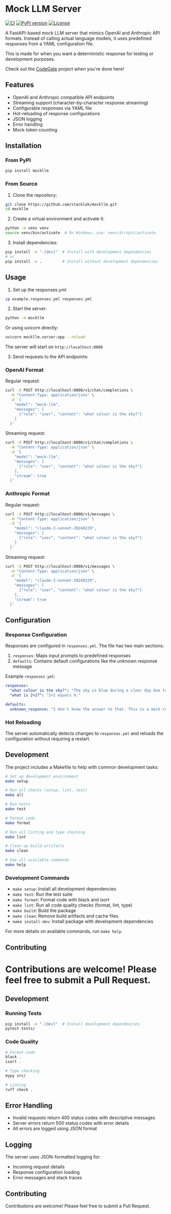 # Mock LLM Server

[![CI](https://github.com/stacklok/mockllm/actions/workflows/ci.yml/badge.svg)](https://github.com/stacklok/mockllm/actions/workflows/ci.yml)
[![PyPI version](https://badge.fury.io/py/mockllm.svg)](https://badge.fury.io/py/mockllm)
[![License](https://img.shields.io/badge/License-Apache%202.0-blue.svg)](https://opensource.org/licenses/Apache-2.0)


A FastAPI-based mock LLM server that mimics OpenAI and Anthropic API formats. Instead of calling actual language models,
it uses predefined responses from a YAML configuration file. 

This is made for when you want a deterministic response for testing or development purposes.

Check out the [CodeGate](https://github.com/stacklok/codegate) project when you're done here!

## Features

- OpenAI and Anthropic compatible API endpoints
- Streaming support (character-by-character response streaming)
- Configurable responses via YAML file
- Hot-reloading of response configurations
- JSON logging
- Error handling
- Mock token counting

## Installation

### From PyPI

```bash
pip install mockllm
```

### From Source

1. Clone the repository:
```bash
git clone https://github.com/stacklok/mockllm.git
cd mockllm
```

2. Create a virtual environment and activate it:
```bash
python -m venv venv
source venv/bin/activate  # On Windows, use: venv\Scripts\activate
```

3. Install dependencies:
```bash
pip install -e ".[dev]"  # Install with development dependencies
# or
pip install -e .         # Install without development dependencies
```

## Usage

1. Set up the responses.yml

```bash
cp example.responses.yml responses.yml
```

2. Start the server:
```bash
python -m mockllm
```
Or using uvicorn directly:
```bash
uvicorn mockllm.server:app --reload
```

The server will start on `http://localhost:8000`

3. Send requests to the API endpoints:

### OpenAI Format

Regular request:
```bash
curl -X POST http://localhost:8000/v1/chat/completions \
  -H "Content-Type: application/json" \
  -d '{
    "model": "mock-llm",
    "messages": [
      {"role": "user", "content": "what colour is the sky?"}
    ]
  }'
```

Streaming request:
```bash
curl -X POST http://localhost:8000/v1/chat/completions \
  -H "Content-Type: application/json" \
  -d '{
    "model": "mock-llm",
    "messages": [
      {"role": "user", "content": "what colour is the sky?"}
    ],
    "stream": true
  }'
```

### Anthropic Format

Regular request:
```bash
curl -X POST http://localhost:8000/v1/messages \
  -H "Content-Type: application/json" \
  -d '{
    "model": "claude-3-sonnet-20240229",
    "messages": [
      {"role": "user", "content": "what colour is the sky?"}
    ]
  }'
```

Streaming request:
```bash
curl -X POST http://localhost:8000/v1/messages \
  -H "Content-Type: application/json" \
  -d '{
    "model": "claude-3-sonnet-20240229",
    "messages": [
      {"role": "user", "content": "what colour is the sky?"}
    ],
    "stream": true
  }'
```

## Configuration

### Response Configuration

Responses are configured in `responses.yml`. The file has two main sections:

1. `responses`: Maps input prompts to predefined responses
2. `defaults`: Contains default configurations like the unknown response message

Example `responses.yml`:
```yaml
responses:
  "what colour is the sky?": "The sky is blue during a clear day due to a phenomenon called Rayleigh scattering."
  "what is 2+2?": "2+2 equals 9."

defaults:
  unknown_response: "I don't know the answer to that. This is a mock response."
```

### Hot Reloading

The server automatically detects changes to `responses.yml` and reloads the configuration without requiring a restart.

## Development

The project includes a Makefile to help with common development tasks:

```bash
# Set up development environment
make setup

# Run all checks (setup, lint, test)
make all

# Run tests
make test

# Format code
make format

# Run all linting and type checking
make lint

# Clean up build artifacts
make clean

# See all available commands
make help
```

### Development Commands

- `make setup`: Install all development dependencies
- `make test`: Run the test suite
- `make format`: Format code with black and isort
- `make lint`: Run all code quality checks (format, lint, type)
- `make build`: Build the package
- `make clean`: Remove build artifacts and cache files
- `make install-dev`: Install package with development dependencies

For more details on available commands, run `make help`.

## Contributing

Contributions are welcome! Please feel free to submit a Pull Request.
=======
## Development

### Running Tests

```bash
pip install -e ".[dev]"  # Install development dependencies
pytest tests/
```

### Code Quality

```bash
# Format code
black .
isort .

# Type checking
mypy src/

# Linting
ruff check .
```

## Error Handling

- Invalid requests return 400 status codes with descriptive messages
- Server errors return 500 status codes with error details
- All errors are logged using JSON format

## Logging

The server uses JSON-formatted logging for:

- Incoming request details
- Response configuration loading
- Error messages and stack traces

## Contributing

Contributions are welcome! Please feel free to submit a Pull Request.

